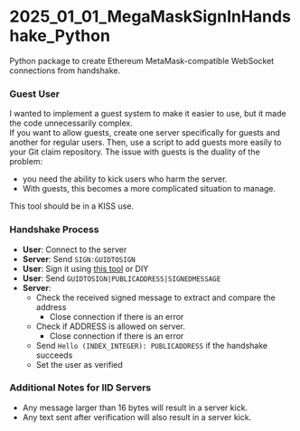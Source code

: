 
# 2025_01_01_MegaMaskSignInHandshake_Python

Python package to create Ethereum MetaMask-compatible WebSocket connections from handshake.

### Guest User

I wanted to implement a guest system to make it easier to use, but it made the code unnecessarily complex.  
If you want to allow guests, create one server specifically for guests and another for regular users.
Then, use a script to add guests more easily to your Git claim repository.
The issue with guests is the duality of the problem: 
- you need the ability to kick users who harm the server.
- With guests, this becomes a more complicated situation to manage.

This tool should be in a KISS use.

### Handshake Process

- **User**: Connect to the server  
- **Server**: Send `SIGN:GUIDTOSIGN`  
- **User**: Sign it using [this tool](https://github.com/EloiStree/SignMetaMaskTextHere) or DIY
- **User**: Send `GUIDTOSIGN|PUBLICADDRESS|SIGNEDMESSAGE`  
- **Server**:  
  - Check the received signed message to extract and compare the address  
    - Close connection if there is an error
  - Check if ADDRESS is allowed on server.
    - Close connection if there is an error
  - Send `Hello (INDEX_INTEGER): PUBLICADDRESS` if the handshake succeeds  
  - Set the user as verified   

### Additional Notes for IID Servers

- Any message larger than 16 bytes will result in a server kick.  
- Any text sent after verification will also result in a server kick.  

